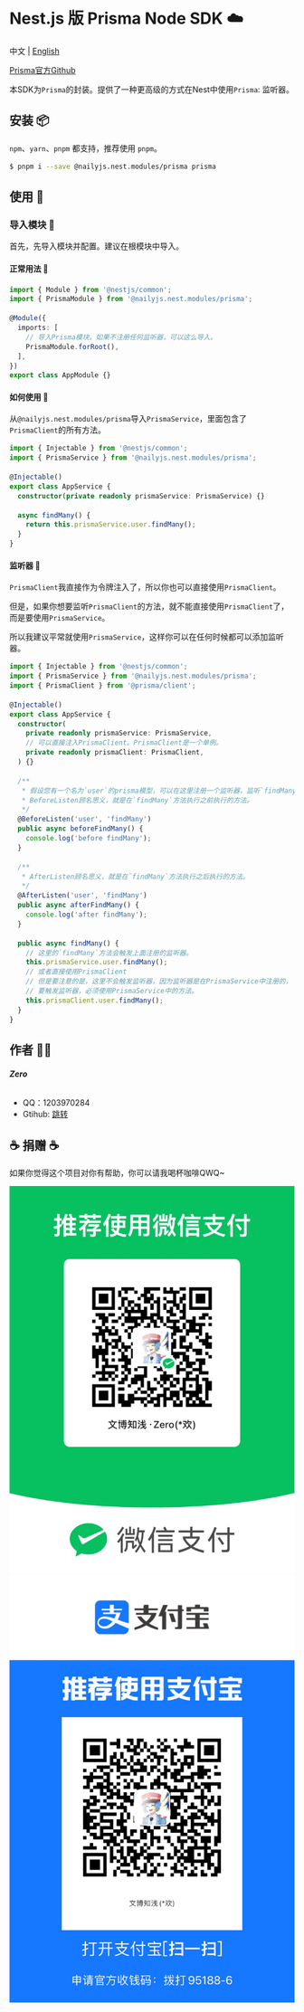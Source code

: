 # Nest.js 版 Prisma Node SDK ☁️

中文 | [English](./README_EN.md)

[Prisma官方Github](https://github.com/prisma)

本SDK为`Prisma`的封装。提供了一种更高级的方式在Nest中使用`Prisma`: 监听器。

## 安装 📦

`npm`、`yarn`、`pnpm` 都支持，推荐使用 `pnpm`。

```bash
$ pnpm i --save @nailyjs.nest.modules/prisma prisma
```

## 使用 👋

### 导入模块 🧩

首先，先导入模块并配置。建议在根模块中导入。

#### 正常用法 🚀

```typescript
import { Module } from '@nestjs/common';
import { PrismaModule } from '@nailyjs.nest.modules/prisma';

@Module({
  imports: [
    // 导入Prisma模块。如果不注册任何监听器，可以这么导入。
    PrismaModule.forRoot(),
  ],
})
export class AppModule {}
```

#### 如何使用 🍞

从`@nailyjs.nest.modules/prisma`导入`PrismaService`，里面包含了`PrismaClient`的所有方法。

```typescript
import { Injectable } from '@nestjs/common';
import { PrismaService } from '@nailyjs.nest.modules/prisma';

@Injectable()
export class AppService {
  constructor(private readonly prismaService: PrismaService) {}

  async findMany() {
    return this.prismaService.user.findMany();
  }
}
```

#### 监听器 🎉

`PrismaClient`我直接作为令牌注入了，所以你也可以直接使用`PrismaClient`。

但是，如果你想要监听`PrismaClient`的方法，就不能直接使用`PrismaClient`了，而是要使用`PrismaService`。

所以我建议平常就使用`PrismaService`，这样你可以在任何时候都可以添加监听器。

```typescript
import { Injectable } from '@nestjs/common';
import { PrismaService } from '@nailyjs.nest.modules/prisma';
import { PrismaClient } from '@prisma/client';

@Injectable()
export class AppService {
  constructor(
    private readonly prismaService: PrismaService,
    // 可以直接注入PrismaClient。PrismaClient是一个单例。
    private readonly prismaClient: PrismaClient,
  ) {}

  /**
   * 假设您有一个名为`user`的prisma模型，可以在这里注册一个监听器，监听`findMany`事件。
   * BeforeListen顾名思义，就是在`findMany`方法执行之前执行的方法。
   */
  @BeforeListen('user', 'findMany')
  public async beforeFindMany() {
    console.log('before findMany');
  }

  /**
   * AfterListen顾名思义，就是在`findMany`方法执行之后执行的方法。
   */
  @AfterListen('user', 'findMany')
  public async afterFindMany() {
    console.log('after findMany');
  }

  public async findMany() {
    // 这里的`findMany`方法会触发上面注册的监听器。
    this.prismaService.user.findMany();
    // 或者直接使用PrismaClient
    // 但是要注意的是，这里不会触发监听器，因为监听器是在PrismaService中注册的，
    // 要触发监听器，必须使用PrismaService中的方法。
    this.prismaClient.user.findMany();
  }
}
```

## 作者 👨‍💻

###### **Zero**

- QQ：1203970284
- Gtihub: [跳转](https://groupguanfang/groupguanfang)

## ☕️ 捐赠 ☕️

如果你觉得这个项目对你有帮助，你可以请我喝杯咖啡QWQ~

![wechat](./screenshots/wechat.jpg)
![alipay](./screenshots/alipay.jpg)
